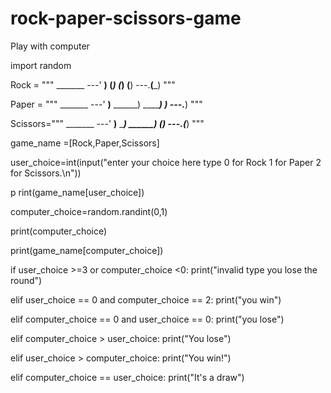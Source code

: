 # rock-paper-scissors-game
Play with computer 

import random

Rock = """
    _______
---'   ____)
      (_____)
      (_____)
      (____)
---.__(___)
"""



Paper = """
     _______
---'    ____)____
           ______)
          _______)
         _______)
---.__________)
"""



Scissors="""
    _______
---'   ____)____
          ______)
       __________)
      (____)
---.__(___)
"""



game_name =[Rock,Paper,Scissors]


user_choice=int(input("enter your choice here type 0 for Rock 1 for Paper 2 for Scissors.\n"))

p
rint(game_name[user_choice])


computer_choice=random.randint(0,1)

print(computer_choice)

print(game_name[computer_choice])

if user_choice >=3 or computer_choice <0:
    print("invalid type you lose the round")

elif user_choice == 0 and computer_choice == 2:
    print("you win")

elif computer_choice == 0 and user_choice == 0:
    print("you lose")

elif computer_choice > user_choice:
  print("You lose")

elif user_choice > computer_choice:
  print("You win!")

elif computer_choice == user_choice:
  print("It's a draw")
